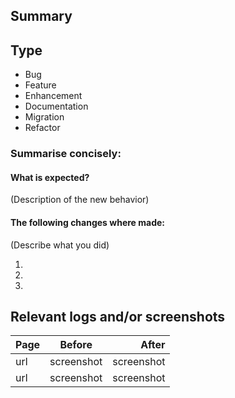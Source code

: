 ## Summary

## Type

- Bug
- Feature
- Enhancement
- Documentation
- Migration
- Refactor

### Summarise concisely:

#### What is expected?

(Description of the new behavior)

#### The following changes where made:

(Describe what you did)

1.

2.

3.

## Relevant logs and/or screenshots

Page | Before | After
:-   |  :-:   | -:
url | screenshot | screenshot
url | screenshot | screenshot



